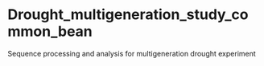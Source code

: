 # Drought_multigeneration_study_common_bean
 Sequence processing and analysis for multigeneration drought experiment
